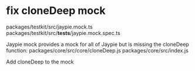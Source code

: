 # fix cloneDeep mock

packages/testkit/src/jaypie.mock.ts
packages/testkit/src/__tests__/jaypie.mock.spec.ts

Jaypie mock provides a mock for all of Jaypie but is missing the cloneDeep function:
packages/core/src/core/cloneDeep.js
packages/core/src/index.js

Add cloneDeep to the mock